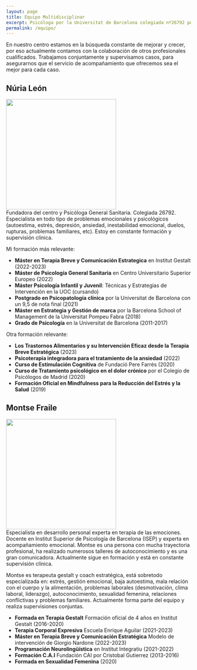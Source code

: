 ```yaml
---
layout: page
title: Equipo Multidisciplinar
excerpt: Psicóloga por la Universitat de Barcelona colegiada nº26792 por el Col·legi Oficial de Psicòlegs de Catalunya. Ayudo a muchas personas en situaciones complejas (vivencia de duelos, separaciones, problemas de autoestima, enfermedades o diagnósticos clínicos, dolor crónico, pérdida de empleo, embarazo, aborto, agresividad, problemas familiares, relaciones amorosas difíciles, toma de decisiones importantes, ansiedad, depresión, trastornos…). Soy especialista en psicoterapia para adultos y jóvenes.
permalink: /equipo/
---
```


En nuestro centro estamos en la búsqueda constante de mejorar y crecer, por eso actualmente contamos con la colaboración de otros profesionales cualificados. Trabajamos conjuntamente y supervisamos casos, para asegurarnos que el servicio de acompañamiento que ofrecemos sea el mejor para cada caso.



## Núria León

<div class="columnas-2">
<img src="{{site.baseurl}}/images/nuria_foto_equipo1.jpg" width="300" />
<div class="content" markdown="1">
Fundadora del centro y Psicóloga General Sanitaria. Colegiada 26792. Especialista en todo tipo de problemas emocionales y psicológicos (autoestima, estrés, depresión, ansiedad, inestabilidad emocional, duelos, rupturas, problemas familiares, etc). Estoy en constante formación y supervisión clínica. 

Mi formación más relevante:
- **Máster en Terapia Breve y Comunicación Estrategica** en Institut Gestalt (2022-2023)
- **Máster de Psicología General Sanitaria** en Centro Universitario Superior Europeo (2022)
- **Máster Psicología Infantil y Juvenil**: Técnicas y Estrategias de Intervención en la UOC (cursando)
- **Postgrado en Psicopatología clínica** por la Universitat de Barcelona con un 9,5 de nota final (2021)
- **Máster en Estrategia y Gestión de marca** por la Barcelona School of Management de la Universitat Pompeu Fabra (2018)
- **Grado de Psicología** en la Universitat de Barcelona (2011-2017)

 Otra formación relevante:

- **Los Trastornos Alimentarios y su Intervención Eficaz desde la Terapia Breve Estratégica** (2023)
- **Psicoterapia integradora para el tratamiento de la ansiedad** (2022)
- **Curso de Estimulación Cognitiva** de Fundació Pere Farrés (2020)
- **Curso de Tratamiento psicológico en el dolor crónico** por el Colegio de Psicólogos de Madrid (2020)
- **Formación Oficial en Mindfulness para la Reducción del Estrés y la Salud** (2019)
</div>
</div>

## Montse Fraile

<div class="columnas-2">
<img src="{{site.baseurl}}/images/932A6013 (1).JPG" width="300" />
<div class="content" markdown="1">
Especialista en desarrollo personal experta en terapia de las emociones. Docente en Institut Superior de Psicología de Barcelona (ISEP) y experta en acompañamiento emocional. Montse es una persona con mucha trayectoria profesional, ha realizado numerosos talleres de autoconocimiento y es una gran comunicadora. Actualmente sigue en formación y está en constante supervisión clínica.

Montse es terapeuta gestalt y coach estratégica, está sobretodo especializada en: estrés, gestión emocional, baja autoestima, mala relación con el cuerpo y la alimentación, problemas laborales (desmotivación, clima laboral, liderazgo), autoconocimiento, sexualidad femenina, relaciones conflictivas y problemas familiares. Actualmente forma parte del equipo y realiza supervisiones conjuntas.

- **Formada en Terapia Gestalt** Formación oficial de 4 años en Institut Gestalt (2016-2020)
- **Terapia Corporal Expresiva** Escuela Enrique Aguilar (2021-2023)
- **Máster en Terapia Breve y Comunicación Estratégica** Modelo de intervención de Giorgio Nardone (2022-2023) 
- **Programación Neurolingüística** en Institut Integratiu (2021-2022)
- **Formación C.A.I** Fundación CAI por Cristobal Gutierrez (2013-2016)
- **Formada en Sexualidad Femenina** (2020)
</div>
</div>
